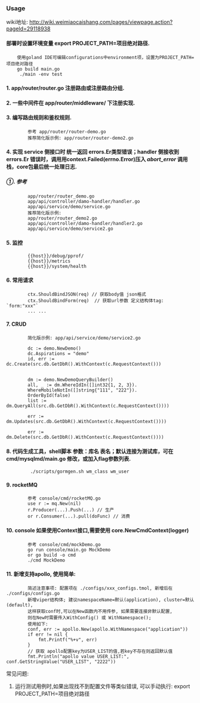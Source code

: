 ### Usage
wiki地址: http://wiki.weimiaocaishang.com/pages/viewpage.action?pageId=29118938

#### 部署时设置环境变量 export PROJECT_PATH=项目绝对路径.
        使用goland IDE可编辑configurations中environment项，设置为PROJECT_PATH=项目绝对路径
        go build main.go
         ./main -env test

#### 1. app/router/router.go 注册路由或注册路由分组.

#### 2. 一些中间件在 app/router/middleware/ 下注册实现.

#### 3. 编写路由规则和鉴权规则.
            参考 app/router/router-demo.go
            推荐简化版示例: app/router/router-demo2.go

#### 4. 实现 service 侧接口时 统一返回 errors.Er类型错误；handler 侧接收到 errors.Er 错误时，调用用context.Failed(errno.Error)压入 _abort_error_ 调用栈，core包最后统一处理日志.
##### ①. 参考 
            app/router/router_demo.go
            app/api/controller/damo-handler/handler.go
            app/api/service/demo/service.go
            推荐简化版示例:
            app/router/router_demo2.go
            app/api/controller/damo-handler/handler2.go
            app/api/service/demo/service2.go

#### 5. 监控 
            {{host}}/debug/pprof/
            {{host}}/metrics
            {{host}}/system/health

#### 6. 常用请求
            ctx.ShouldBindJSON(req) // 获取body值 json格式
            ctx.ShouldBindForm(req)  // 获取url参数 定义结构体tag: `form:"xxx"`
            ... ...
#### 7. CRUD
            简化版示例: app/api/service/demo/service2.go

            dc := demo.NewDemo()
            dc.Aspirations = "demo"
            id, err := dc.Create(src.db.GetDbR().WithContext(c.RequestContext()))
            

            dm := demo.NewDemoQueryBuilder()
	        all, _ := dm.WhereIdIn([]int32{1, 2, 3}).
		    WhereMobileNotIn([]string{"111", "222"}).
		    OrderById(false)
		    list := dm.QueryAll(src.db.GetDbR().WithContext(c.RequestContext())))
            
            err := dm.Updates(src.db.GetDbR().WithContext(c.RequestContext())))

            err := dm.Delete(src.db.GetDbR().WithContext(c.RequestContext())))

#### 8. 代码生成工具，shell脚本 参数：库名 表名；默认连接为测试库，可在cmd/mysqlmd/main.go 修改，或加入flag参数列表.
             ./scripts/gormgen.sh wm_class wm_user

#### 9. rocketMQ
            参考 console/cmd/rocketMQ.go
            use r := mq.New(nil)
            r.Producer(...).Push(...) // 生产
            or r.Consumer(...).pull(doFunc) // 消费

#### 10. console 如果使用Context接口,需要使用 core.NewCmdContext(logger)
            参考 console/cmd/mockDemo.go
            go run console/main.go MockDemo 
            or go build -o cmd
            ./cmd MockDemo

#### 11. 新增支持apollo, 使用简单:
            简述注意事项: 配置项在 ./configs/xxx_configs.tmol, 新增后在 ./configs/configs.go
            新增viper结构体; 建议namespaceName=默认(application), cluster=默认(default),
            这样获取conf时,可以在New函数内不用传参, 如果需要连接非默认配置,
            则在New时需要传入WithConfig() 或 WithNamespace();
            使用如下:
            conf, err := apollo.New(apollo.WithNamespace("application"))
	        if err != nil {
		        fmt.Printf("%+v", err)
	        }
            // 获取 apollo配置key为USER_LIST的值,若key不存在则返回默认值
	        fmt.Println("apollo value USER_LIST:", conf.GetStringValue("USER_LIST", "2222"))
            

常见问题:
1. 运行测试用例时,如果出现找不到配置文件等类似错误, 可以手动执行:
export PROJECT_PATH=项目绝对路径